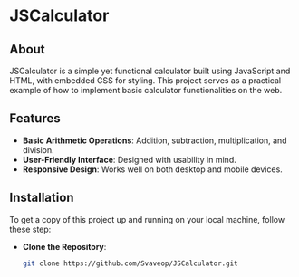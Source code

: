 # JSCalculator
## About

JSCalculator is a simple yet functional calculator built using JavaScript and HTML, with embedded CSS for styling. This project serves as a practical example of how to implement basic calculator functionalities on the web.

## Features

- **Basic Arithmetic Operations**: Addition, subtraction, multiplication, and division.
- **User-Friendly Interface**: Designed with usability in mind.
- **Responsive Design**: Works well on both desktop and mobile devices.

## Installation

To get a copy of this project up and running on your local machine, follow these step:

 - **Clone the Repository**:
   ```bash
   git clone https://github.com/Svaveop/JSCalculator.git

